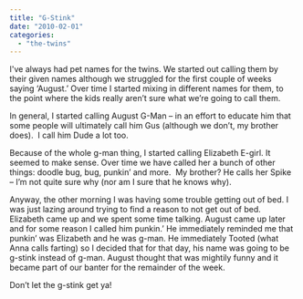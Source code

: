 ```yaml
---
title: "G-Stink"
date: "2010-02-01"
categories: 
  - "the-twins"
---
```


I've always had pet names for the twins. We started out calling them by their given names although we struggled for the first couple of weeks saying ‘August.’ Over time I started mixing in different names for them, to the point where the kids really aren’t sure what we’re going to call them.

In general, I started calling August G-Man – in an effort to educate him that some people will ultimately call him Gus (although we don’t, my brother does).  I call him Dude a lot too.

Because of the whole g-man thing, I started calling Elizabeth E-girl. It seemed to make sense. Over time we have called her a bunch of other things: doodle bug, bug, punkin’ and more.  My brother? He calls her Spike – I’m not quite sure why (nor am I sure that he knows why).

Anyway, the other morning I was having some trouble getting out of bed. I was just lazing around trying to find a reason to not get out of bed. Elizabeth came up and we spent some time talking. August came up later and for some reason I called him punkin.’ He immediately reminded me that punkin’ was Elizabeth and he was g-man. He immediately Tooted (what Anna calls farting) so I decided that for that day, his name was going to be g-stink instead of g-man. August thought that was mightily funny and it became part of our banter for the remainder of the week.

Don’t let the g-stink get ya!
